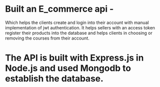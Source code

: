 # Built an E_commerce api -
Which helps the clients create and login into their account with manual implementation of jwt authentication.
It helps sellers with an access token register their products into the database and helps clients in choosing or removing the courses from their account.
# The API is built with Express.js in Node.js and used Mongodb to establish the database. 

